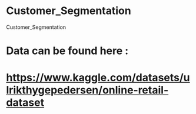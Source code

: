 # Customer_Segmentation
Customer_Segmentation

# Data can be found here :
#   https://www.kaggle.com/datasets/ulrikthygepedersen/online-retail-dataset

